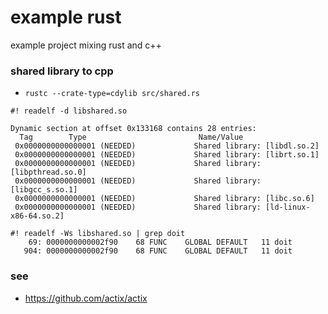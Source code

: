 example rust
===

example project mixing rust and c++

### shared library to cpp
- `rustc --crate-type=cdylib src/shared.rs`

```
#! readelf -d libshared.so 

Dynamic section at offset 0x133168 contains 28 entries:
  Tag        Type                         Name/Value
 0x0000000000000001 (NEEDED)             Shared library: [libdl.so.2]
 0x0000000000000001 (NEEDED)             Shared library: [librt.so.1]
 0x0000000000000001 (NEEDED)             Shared library: [libpthread.so.0]
 0x0000000000000001 (NEEDED)             Shared library: [libgcc_s.so.1]
 0x0000000000000001 (NEEDED)             Shared library: [libc.so.6]
 0x0000000000000001 (NEEDED)             Shared library: [ld-linux-x86-64.so.2]
```

```
#! readelf -Ws libshared.so | grep doit
    69: 0000000000002f90    68 FUNC    GLOBAL DEFAULT   11 doit
   904: 0000000000002f90    68 FUNC    GLOBAL DEFAULT   11 doit
```

### see
- https://github.com/actix/actix

